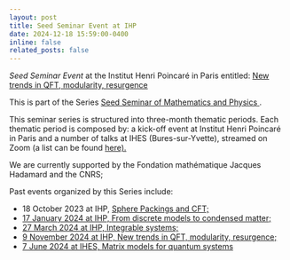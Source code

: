 ```yaml
---
layout: post
title: Seed Seminar Event at IHP
date: 2024-12-18 15:59:00-0400
inline: false
related_posts: false
---
```


<i>Seed Seminar Event</i> at the  Institut Henri Poincaré in Paris entitled: <a href="https://seedseminar.apps.math.cnrs.fr/" target="_blank">New trends in QFT, modularity, resurgence</a><br/>

This is part of the Series <a href="https://seedseminar.apps.math.cnrs.fr/" target="_blank"> Seed Seminar of Mathematics and Physics </a>.

This seminar series is structured into three-month thematic periods. Each thematic period is composed by: a kick-off event at Institut Henri Poincaré in Paris and a number of talks at IHES (Bures-sur-Yvette), streamed on Zoom (a list can be found <a href="https://seedseminar.apps.math.cnrs.fr/talks/" target="_blank"> here). </a><br/>

We are currently supported by the Fondation mathématique Jacques Hadamard and the CNRS; 

Past events organized by this Series include:

- 18 October 2023 at IHP,  <a href="https://indico.math.cnrs.fr/event/10547/" target="_blank"> Sphere Packings and CFT;
- 17 January 2024 at IHP, <a href="https://indico.math.cnrs.fr/event/11013/" target="_blank"> From discrete models to condensed matter;
- 27 March 2024 at IHP, <a href="https://indico.math.cnrs.fr/event/11734/" target="_blank">  Integrable systems;
- 9 November 2024 at IHP, <a href="https://indico.math.cnrs.fr/event/13003/" target="_blank"> New trends in QFT, modularity, resurgence;
- 7 June 2024 at IHES, <a href="https://indico.math.cnrs.fr/event/12052/" target="_blank"> Matrix models for quantum systems

